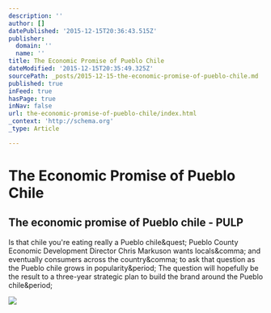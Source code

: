 ```yaml
---
description: ''
author: []
datePublished: '2015-12-15T20:36:43.515Z'
publisher:
  domain: ''
  name: ''
title: The Economic Promise of Pueblo Chile
dateModified: '2015-12-15T20:35:49.325Z'
sourcePath: _posts/2015-12-15-the-economic-promise-of-pueblo-chile.md
published: true
inFeed: true
hasPage: true
inNav: false
url: the-economic-promise-of-pueblo-chile/index.html
_context: 'http://schema.org'
_type: Article

---
```

# The Economic Promise of Pueblo Chile

<article style=""><h1>The economic promise of Pueblo chile - PULP</h1><p>Is that chile you're eating really a Pueblo chile&amp;quest; Pueblo County Economic Development Director Chris Markuson wants locals&amp;comma; and eventually consumers across the country&amp;comma; to ask that question as the Pueblo chile grows in popularity&amp;period; The question will hopefully be the result to a three-year strategic plan to build the brand around the Pueblo chile&amp;period;</p><img src="http://i0.wp.com/pueblopulp.com/wp-content/uploads/2015/11/Milberger.jpg?resize=5184%2C3456" /></article>
